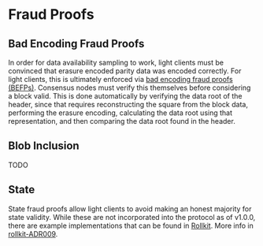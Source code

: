 # Fraud Proofs

## Bad Encoding Fraud Proofs

In order for data availability sampling to work, light clients must be convinced
that erasure encoded parity data was encoded correctly. For light clients, this
is ultimately enforced via [bad encoding fraud proofs
(BEFPs)](https://github.com/celestiaorg/celestia-node/blob/v0.11.0-rc3/docs/adr/adr-006-fraud-service.md#detailed-design).
Consensus nodes must verify this themselves before considering a block valid.
This is done automatically by verifying the data root of the header, since that
requires reconstructing the square from the block data, performing the erasure
encoding, calculating the data root using that representation, and then
comparing the data root found in the header.

## Blob Inclusion

TODO

## State

State fraud proofs allow light clients to avoid making an honest majority for
state validity. While these are not incorporated into the protocol as of v1.0.0,
there are example implementations that can be found in
[Rollkit](https://github.com/rollkit/rollkit). More info in
[rollkit-ADR009](https://github.com/rollkit/rollkit/blob/4fd97ba8b8352771f2e66454099785d06fd0c31b/docs/lazy-adr/adr-009-state-fraud-proofs.md).